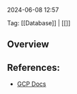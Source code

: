 
2024-06-08 12:57

Tag: [[Database]] | [[]]

## Overview


## References:
- [GCP Docs](https://cloud.google.com/bigtable/docs/overview)
